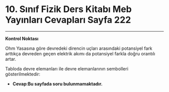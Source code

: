 # 10. Sınıf Fizik Ders Kitabı Meb Yayınları Cevapları Sayfa 222

---

**Kontrol Noktası**

Ohm Yasasına göre devredeki direncin uçları arasındaki potansiyel fark arttıkça devreden geçen elektrik akımı da potansiyel farkla doğru orantılı artar.

Tabloda devre elemanları ile devre elemanlarının sembolleri gösterilmektedir:

-   **Cevap**:**Bu sayfada soru bulunmamaktadır.**